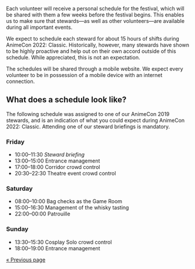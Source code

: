 Each volunteer will receive a personal schedule for the festival, which will be shared with them a
few weeks before the festival begins. This enables us to make sure that stewards—as well as other
volunteers—are available during all important events.

We expect to schedule each steward for about 15 hours of shifts during AnimeCon 2022: Classic.
Historically, however, many stewards have shown to be highly proactive and help out on their own
accord outside of this schedule. While appreciated, this is not an expectation.

The schedules will be shared through a mobile website. We expect every volunteer to be in possession
of a mobile device with an internet connection.

## What does a schedule look like?

The following schedule was assigned to one of our AnimeCon 2019 stewards, and is an indication of
what you could expect during AnimeCon 2022: Classic. Attending one of our steward briefings is
mandatory.

### Friday
  * 10:00–11:30 _Steward briefing_
  * 13:00–15:00 Entrance management
  * 17:00–18:00 Corridor crowd control
  * 20:30–22:30 Theatre event crowd control

### Saturday
  * 08:00–10:00 Bag checks as the Game Room
  * 15:00–16:30 Management of the whisky tasting
  * 22:00–00:00 Patrouille

### Sunday
  * 13:30–15:30 Cosplay Solo crowd control
  * 18:00–19:00 Entrance management

[« Previous page](/registration/2022-classic/)
